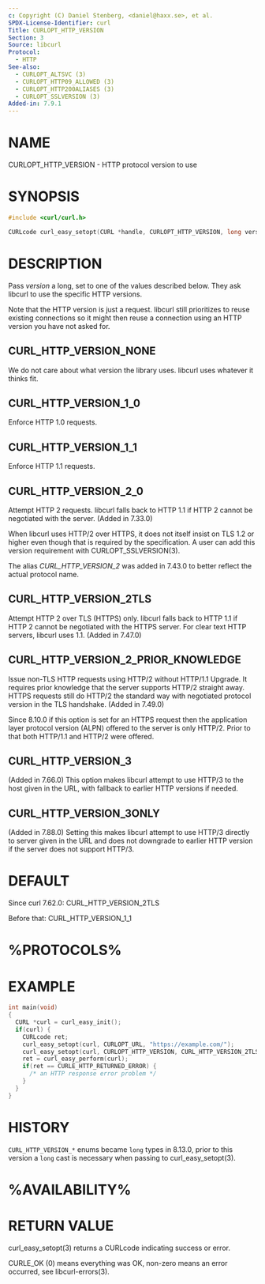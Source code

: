 ```yaml
---
c: Copyright (C) Daniel Stenberg, <daniel@haxx.se>, et al.
SPDX-License-Identifier: curl
Title: CURLOPT_HTTP_VERSION
Section: 3
Source: libcurl
Protocol:
  - HTTP
See-also:
  - CURLOPT_ALTSVC (3)
  - CURLOPT_HTTP09_ALLOWED (3)
  - CURLOPT_HTTP200ALIASES (3)
  - CURLOPT_SSLVERSION (3)
Added-in: 7.9.1
---
```


# NAME

CURLOPT_HTTP_VERSION - HTTP protocol version to use

# SYNOPSIS

~~~c
#include <curl/curl.h>

CURLcode curl_easy_setopt(CURL *handle, CURLOPT_HTTP_VERSION, long version);
~~~

# DESCRIPTION

Pass *version* a long, set to one of the values described below. They ask
libcurl to use the specific HTTP versions.

Note that the HTTP version is just a request. libcurl still prioritizes to
reuse existing connections so it might then reuse a connection using an HTTP
version you have not asked for.

## CURL_HTTP_VERSION_NONE

We do not care about what version the library uses. libcurl uses whatever it
thinks fit.

## CURL_HTTP_VERSION_1_0

Enforce HTTP 1.0 requests.

## CURL_HTTP_VERSION_1_1

Enforce HTTP 1.1 requests.

## CURL_HTTP_VERSION_2_0

Attempt HTTP 2 requests. libcurl falls back to HTTP 1.1 if HTTP 2 cannot be
negotiated with the server. (Added in 7.33.0)

When libcurl uses HTTP/2 over HTTPS, it does not itself insist on TLS 1.2 or
higher even though that is required by the specification. A user can add this
version requirement with CURLOPT_SSLVERSION(3).

The alias *CURL_HTTP_VERSION_2* was added in 7.43.0 to better reflect the
actual protocol name.

## CURL_HTTP_VERSION_2TLS

Attempt HTTP 2 over TLS (HTTPS) only. libcurl falls back to HTTP 1.1 if HTTP 2
cannot be negotiated with the HTTPS server. For clear text HTTP servers,
libcurl uses 1.1. (Added in 7.47.0)

## CURL_HTTP_VERSION_2_PRIOR_KNOWLEDGE

Issue non-TLS HTTP requests using HTTP/2 without HTTP/1.1 Upgrade. It requires
prior knowledge that the server supports HTTP/2 straight away. HTTPS requests
still do HTTP/2 the standard way with negotiated protocol version in the TLS
handshake. (Added in 7.49.0)

Since 8.10.0 if this option is set for an HTTPS request then the application
layer protocol version (ALPN) offered to the server is only HTTP/2. Prior to
that both HTTP/1.1 and HTTP/2 were offered.

## CURL_HTTP_VERSION_3

(Added in 7.66.0) This option makes libcurl attempt to use HTTP/3 to the host
given in the URL, with fallback to earlier HTTP versions if needed.

## CURL_HTTP_VERSION_3ONLY

(Added in 7.88.0) Setting this makes libcurl attempt to use HTTP/3 directly to
server given in the URL and does not downgrade to earlier HTTP version if the
server does not support HTTP/3.

# DEFAULT

Since curl 7.62.0: CURL_HTTP_VERSION_2TLS

Before that: CURL_HTTP_VERSION_1_1

# %PROTOCOLS%

# EXAMPLE

~~~c
int main(void)
{
  CURL *curl = curl_easy_init();
  if(curl) {
    CURLcode ret;
    curl_easy_setopt(curl, CURLOPT_URL, "https://example.com/");
    curl_easy_setopt(curl, CURLOPT_HTTP_VERSION, CURL_HTTP_VERSION_2TLS);
    ret = curl_easy_perform(curl);
    if(ret == CURLE_HTTP_RETURNED_ERROR) {
      /* an HTTP response error problem */
    }
  }
}
~~~

# HISTORY

`CURL_HTTP_VERSION_*` enums became `long` types in 8.13.0, prior to this version
a `long` cast is necessary when passing to curl_easy_setopt(3).

# %AVAILABILITY%

# RETURN VALUE

curl_easy_setopt(3) returns a CURLcode indicating success or error.

CURLE_OK (0) means everything was OK, non-zero means an error occurred, see
libcurl-errors(3).
